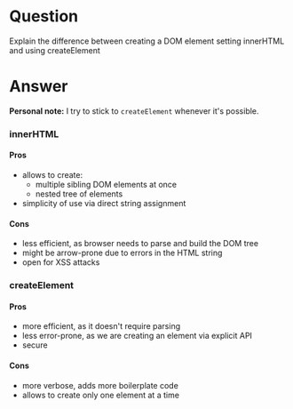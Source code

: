 # Question
Explain the difference between creating a DOM element setting innerHTML and using createElement

# Answer
**Personal note:** I try to stick to `createElement` whenever it's possible.

### innerHTML
#### Pros
- allows to create: 
  - multiple sibling DOM elements at once 
  - nested tree of elements
- simplicity of use via direct string assignment

#### Cons
- less efficient, as browser needs to parse and build the DOM tree
- might be arrow-prone due to errors in the HTML string
- open for XSS attacks

### createElement
#### Pros
- more efficient, as it doesn't require parsing
- less error-prone, as we are creating an element via explicit API
- secure

#### Cons
- more verbose, adds more boilerplate code
- allows to create only one element at a time
